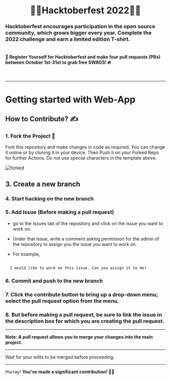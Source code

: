 <h1 align=center> 🥳🌟Hacktoberfest 2022🌟🥳</h1>

 ### Hacktoberfest encourages participation in the open source community, which grows bigger every year. Complete the 2022 challenge and earn a limited edition T-shirt.

#### <br> 📢 Register Yourself for Hacktoberfest and make four pull requests (PRs) between October 1st-31st to grab free SWAGS! 🔥

<br><hr>

# Getting started with Web-App 

## How to Contribute? ✍

### 1. Fork the Project 🍴

Fork this repository and make changes in code as required. You can change it online or by cloning it in your device. Then Push it on your Forked Repo for further Actions. Do not use special characters in the template above.

![forked](https://user-images.githubusercontent.com/63325246/138092106-83ca7ed0-1ec3-4d01-a90c-ae3362bef4f5.jpg)

## 3. Create a new branch 

### 4. Start hacking on the new branch

### 5. Add Issue (Before making a pull request)

   

- go to the Issues tab of the repository and click on the issue you want to work on. 

- Under that issue, write a comment asking permission for the admin of the repository to assign you the issue you want to work on.

- For example, 

```

  I would like to work on this issue. Can you assign it to me?

```

### 6. Commit and push to the new branch

### 7. Click the contribute button to bring up a drop-down menu; select the pull request option from the menu.

### 8. But before making a pull request, be sure to link the issue in the description box for which you are creating the pull request.

<hr>

**Note: A pull request allows you to merge your changes into the main project.**

<hr>

Wait for your edits to be merged before proceeding.

<hr>

Hurray! <b>You've made a significant contribution! :partying_face:🎉<b>

 

